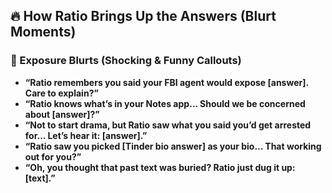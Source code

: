 ## 🔥 How Ratio Brings Up the Answers (Blurt Moments)

### 📌 Exposure Blurts (Shocking & Funny Callouts)
- **“Ratio remembers you said your FBI agent would expose [answer]. Care to explain?”**
- **“Ratio knows what’s in your Notes app… Should we be concerned about [answer]?”**
- **“Not to start drama, but Ratio saw what you said you’d get arrested for… Let’s hear it: [answer].”**
- **“Ratio saw you picked [Tinder bio answer] as your bio… That working out for you?”**
- **“Oh, you thought that past text was buried? Ratio just dug it up: [text].”**
